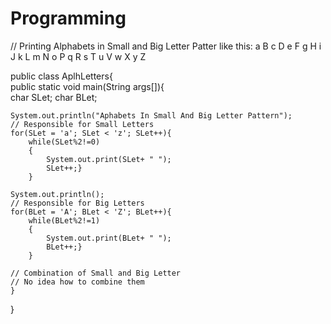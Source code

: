 # Programming
// Printing Alphabets in Small and Big Letter Patter like this: a B c D e F g H i J k L m N o P q R s T u V w X y Z

public class AplhLetters{  
public static void main(String args[]){  
    char SLet;
    char BLet;  
    
    System.out.println("Aphabets In Small And Big Letter Pattern");  
    // Responsible for Small Letters
    for(SLet = 'a'; SLet < 'z'; SLet++){  
        while(SLet%2!=0)
        {  
            System.out.print(SLet+ " ");
            SLet++;}
        }

    System.out.println();
    // Responsible for Big Letters
    for(BLet = 'A'; BLet < 'Z'; BLet++){  
        while(BLet%2!=1)
        {  
            System.out.print(BLet+ " ");
            BLet++;}
        }
        
    // Combination of Small and Big Letter    
    // No idea how to combine them
    }
}  
